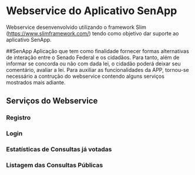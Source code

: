 # Webservice do Aplicativo SenApp
Webservice desenvenvolvido utilizando o framework Slim (https://www.slimframework.com/) tendo como objetivo dar suporte ao aplicativo SenApp.

##SenApp
Aplicação que tem como finalidade fornecer formas alternativas de interação entre o Senado Federal e os cidadãos. Para tanto, além de informar se concorda ou não com dada lei, o cidadão poderá deixar seu comentário, avaliar a lei. Para auxiliar as funcionalidades da APP, tornou-se necessário a contrução do webservice contendo alguns serviços mostrados mais adiante.

## Serviços do Webservice

### Registro
### Login
### Estatísticas de Consultas já votadas
### Listagem das Consultas Públicas